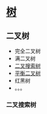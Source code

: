 # [树]()

## 二叉树

- 完全二叉树
- 满二叉树
- [二叉搜索树](https://github.com/zoeaaa/Algorithm-/edit/main/Tree/Readme.md#二叉搜索树)
- [平衡二叉树]()
- 红黑树
- 。。。



### 二叉搜索树

